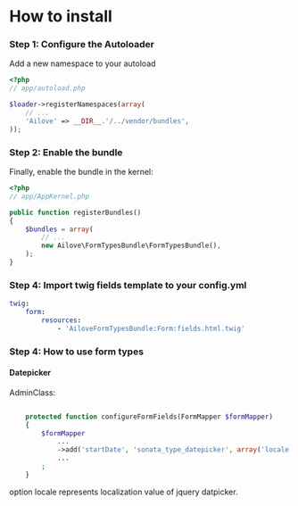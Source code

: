 # How to install

### Step 1: Configure the Autoloader
Add a new namespace to your autoload

``` php
<?php
// app/autoload.php

$loader->registerNamespaces(array(
    // ...
    'Ailove' => __DIR__.'/../vendor/bundles',
));
```
### Step 2: Enable the bundle
Finally, enable the bundle in the kernel:

``` php
<?php
// app/AppKernel.php

public function registerBundles()
{
    $bundles = array(
        // ...
        new Ailove\FormTypesBundle\FormTypesBundle(),
    );
}
```

### Step 4: Import twig fields template to your config.yml

``` yml
twig:
    form:
        resources:
            - 'AiloveFormTypesBundle:Form:fields.html.twig'
```

### Step 4: How to use form types

#### Datepicker

AdminClass:

```php

    protected function configureFormFields(FormMapper $formMapper)
    {
        $formMapper
            ...
            ->add('startDate', 'sonata_type_datepicker', array('locale' => 'ru') )
            ...
        ;
    }
```

option locale represents localization value of jquery datpicker.
